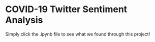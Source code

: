 # COVID-19 Twitter Sentiment Analysis

Simply click the .ipynb file to see what we found through this project!
